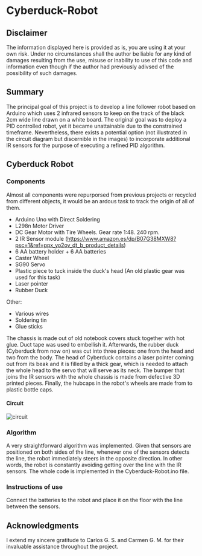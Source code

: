 # Cyberduck-Robot

## Disclaimer

The information displayed here is provided as is, you are using it at your own risk. Under no circumstances shall the author be liable for any kind of damages resulting from the use, misuse or inability to use of this code and information even though if the author had previously adivsed of the possibility of such damages.

## Summary

The principal goal of this project is to develop a line follower robot based on Arduino which uses 2 infrared sensors to keep on the track of the black 2cm wide line drawn on a white board. The original goal was to deploy a PID controlled robot, yet it became unattainable due to the constrained timeframe. Nevertheless, there exists a potential option (not illustrated in the circuit diagram but discernible in the images) to incorporate additional IR sensors for the purpose of executing a refined PID algorithm.

## Cyberduck Robot

### Components

Almost all components were repurporsed from previous projects or recycled from different objects, it would be an ardous task to track the origin of all of them.

- Arduino Uno with Direct Soldering
- L298n Motor Driver
- DC Gear Motor with Tire Wheels. Gear rate 1:48. 240 rpm.
- 2 IR Sensor module (https://www.amazon.es/dp/B07G38MXW8?psc=1&ref=ppx_yo2ov_dt_b_product_details)
- 6 AA battery holder + 6 AA batteries
- Caster Wheel
- SG90 Servo
- Plastic piece to tuck inside the duck's head (An old plastic gear was used for this task)
- Laser pointer
- Rubber Duck

Other:

- Various wires
- Soldering tin
- Glue sticks

The chassis is made out of old notebook covers stuck together with hot glue. Duct tape was used to embellish it. Afterwards, the rubber duck (Cyberduck from now on) was cut into three pieces: one from the head and two from the body. The head of Cyberduck contains a laser pointer coming out from its beak and it is filled by a thick gear, which is needed to attach the whole head to the servo that will serve as its neck. The bumper that joins the IR sensors with the whole chassis is made from defective 3D printed pieces. Finally, the hubcaps in the robot's wheels are made from to plastic bottle caps.

#### Circuit

![circuit](https://github.com/CRM-UAM/Cyberduck-Robot/assets/80209320/03fecc09-20bd-4552-84c9-713715fb7199)

### Algorithm 

A very straightforward algorithm was implemented. Given that sensors are positioned on both sides of the line, whenever one of the sensors detects the line, the robot immediately steers in the opposite direction. In other words, the robot is constantly avoiding getting over the line with the IR sensors. The whole code is implemented in the Cyberduck-Robot.ino file.

### Instructions of use

Connect the batteries to the robot and place it on the floor with the line between the sensors. 

## Acknowledgments

I extend my sincere gratitude to Carlos G. S. and Carmen G. M. for their invaluable assistance throughout the project.
